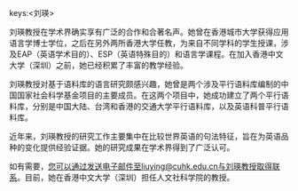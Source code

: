 keys:<刘瑛>


刘瑛教授在学术界确实享有广泛的合作和合著名声。她曾在香港城市大学获得应用语言学博士学位，之后在另外两所香港大学任教，为来自不同学科的学生授课，涉及EAP（英语学术目的）、ESP（英语特殊目的）和语言学课程。在加入香港中文大学（深圳）之前，她已经积累了丰富的教学经验。

刘瑛教授对基于语料库的语言研究颇感兴趣，她曾是两个涉及平行语料库编制的中国国家社会科学基金项目的主要成员。在这两个项目中，她成功建立了两个平行语料库，分别是中国大陆、台湾和香港的交通大学平行语料库，以及英语科普平行语料库。

近年来，刘瑛教授的研究工作主要集中在比较世界英语的句法特征，旨在为英语品种的变化提供经验证据。她的研究成果在学术界得到了广泛认可。

如有需要，您可以通过发送电子邮件至liuying@cuhk.edu.cn与刘瑛教授取得联系。目前，她在香港中文大学（深圳）担任人文社科学院的教授。